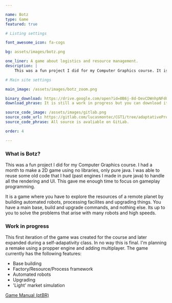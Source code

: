 ```yaml
---

name: Botz
type: Game
featured: true

# Listing settings

font_awesome_icon: fa-cogs

bg: assets/images/botz.png

one_liner: A game about logistics and resource management.
description: |
    This was a fun project I did for my Computer Graphics course. It is a game where you have to explore the resources of a remote planet by building automated robots, processing facilites and upgrading things. You have a main base, build and upgrade commands, and nothing else.

# Main site settings

main_image: /assets/images/botz_zoom.png

binary_download: https://drive.google.com/open?id=0B6j-8d-DevCDWnhpNFdOa2JVeTA
download_phrase: It is still a work in progress but you can download it and try.

source_code_image: /assets/images/gitlab.png
source_code_url: https://gitlab.com/lucasmontec/CGT1/tree/adaptativeProgression
source_code_phrase: All source is avaliable on GitLab.

order: 4

---
```


### What is Botz?

This was a fun project I did for my Computer Graphics course. I had a month to make a 2D game using no libraries, only pure java. I was able to reuse some old code that I had (past engines I made in pure java) to handle all the rendering and UI. This gave me enough time to focus on gameplay programming.

It is a game where you have to explore the resources of a remote planet by building automated robots, processing facilites and upgrading things. You have a main base, build and upgrade commands, and nothing else. Its up to you to solve the problems that arise with many robots and high speeds.

### Work in progress

This first iteration of the game was created for the course and later expanded during a self-adapativity class. In no way this is final. I'm planning a remake using a propper engine and adding multiplayer. The game currently has the following features:

* Base building
* Factory/Resource/Process framework
* Automated robots
* Upgrading
* 'Light' market simulation

[Game Manual (ptBR)](https://drive.google.com/open?id=0B6j-8d-DevCDQk9ZamE5Y3hPcms)